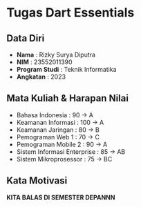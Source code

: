 # Tugas Dart Essentials

## Data Diri
- **Nama** : Rizky Surya Diputra  
- **NIM** : 23552011390  
- **Program Studi** : Teknik Informatika  
- **Angkatan** : 2023  

## Mata Kuliah & Harapan Nilai
- Bahasa Indonesia : 90 → A  
- Keamanan Informasi : 100 → A  
- Keamanan Jaringan : 80 → B  
- Pemograman Web 1 : 70 → C  
- Pemograman Mobile 2 : 90 → A  
- Sistem Informasi Enterprise : 85 → AB  
- Sistem Mikroprosessor : 75 → BC  

## Kata Motivasi
 __KITA BALAS DI SEMESTER DEPANNN__
